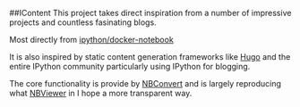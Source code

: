 ##IContent
This project takes direct inspiration from a number of impressive projects and countless fasinating blogs.

Most directly from [ipython/docker-notebook](https://github.com/ipython/docker-notebook)

It is also inspired by static content generation frameworks like [Hugo](http://gohugo.io/) and the entire IPython community particularly using IPython for blogging.

The core functionality is provide by [NBConvert](https://github.com/ipython/ipython/tree/master/IPython/nbconvert) and is largely reproducing what [NBViewer](http://nbviewer.ipython.org/) in I hope a more transparent way.

